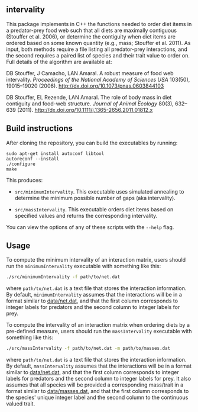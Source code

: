 ## intervality

This package implements in C++ the functions needed to order diet items in a predator-prey food web such that all diets are maximally contiguous
(Stouffer et al. 2006), or determine the contiguity when diet items are ordered based on some known quantity (e.g., mass; Stouffer et al. 2011). As input, both methods require a file listing all predator-prey interactions, and the second requires a paired list of species and their trait value to order on. Full details of the algorithm are available at:

DB Stouffer, J Camacho, LAN Amaral. A robust measure of food web intervality. *Proceedings of the National Academy of Sciences USA* 103(50), 19015–19020 (2006). http://dx.doi.org/10.1073/pnas.0603844103

DB Stouffer, EL Rezende, LAN Amaral. The role of body mass in diet contiguity and food-web structure. *Journal of Animal Ecology* 80(3), 632–639 (2011). http://dx.doi.org/10.1111/j.1365-2656.2011.01812.x

## Build instructions
After cloning the repository, you can build the executables by running:

    sudo apt-get install autoconf libtool
    autoreconf --install
    ./configure
    make

This produces:

* `src/minimumIntervality`. This executable uses simulated annealing to determine the minimum possible number of gaps (aka intervality).

* `src/massIntervality`. This executable orders diet items based on specified values and returns the corresponding intervality.

You can view the options of any of these scripts with the `--help` flag.

## Usage

To compute the minimum intervality of an interaction matrix, users should run the `minimumIntervality` executable
with something like this:

```sh
./src/minimumIntervality -f path/to/net.dat
```

where `path/to/net.dat` is a text file that stores the interaction information. By default, `minimumIntervality` assumes that the interactions will be in a
format similar to [data/net.dat](data/net.dat), and that the first column corresponds to integer labels for predators and the second column to integer labels for prey.

To compute the intervality of an interaction matrix when ordering diets by a pre-defined measure, users should run the `massIntervality` executable
with something like this:

```sh
./src/massIntervality -f path/to/net.dat -m path/to/masses.dat
```

where `path/to/net.dat` is a text file that stores the interaction information. By default, `massIntervality` assumes that the interactions will be in a
format similar to [data/net.dat](data/net.dat), and that the first column corresponds to integer labels for predators and the second column to integer labels for prey. It also assumes that all species will be provided a corresponding mass/trait in a format similar to [data/masses.dat](data/masses.dat), and that the first column corresponds to the species' unique integer label and the second column to the continuous valued trait.
